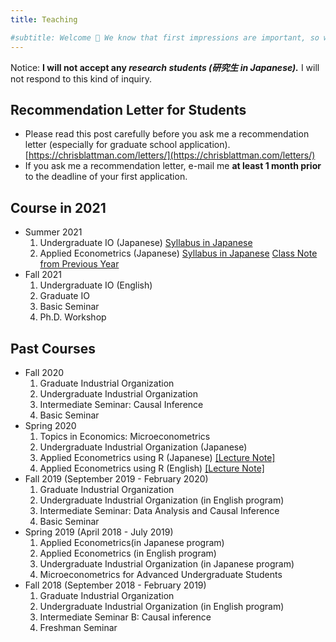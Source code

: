 ```yaml
---
title: Teaching

#subtitle: Welcome 👋 We know that first impressions are important, so we've populated your new site with some initial content to help you get familiar with everything in no time.
---
```


<!-- 
{% include base_path %}

{% for post in site.teaching reversed %}
  {% include archive-single.html %}
{% endfor %}

--> 

Notice: **I will not accept any *research students (研究生 in Japanese).*** I will not respond to this kind of inquiry. 

## Recommendation Letter for Students

- Please read this post carefully before you ask me a recommendation letter (especially for graduate school application). [https://chrisblattman.com/letters/](https://chrisblattman.com/letters/)
- If you ask me a recommendation letter, e-mail me **at least 1 month prior** to the deadline of your first application.

## Course in 2021

- Summer 2021
  1. Undergraduate IO (Japanese) [Syllabus in Japanese](/Syllabus/Syllabus_Undergraduate_IO_Summer2021_JPN.pdf) 
  2. Applied Econometrics (Japanese) [Syllabus in Japanese](/files/teaching/Syllabus_Applied_Econometrics_JPN_Summer2021.pdf) [Class Note from Previous Year](https://yutatoyama.github.io/AppliedEconometrics2020/)
- Fall 2021
  1. Undergraduate IO (English)
  2. Graduate IO
  3. Basic Seminar
  4. Ph.D. Workshop
    
## Past Courses

- Fall 2020 
  1. Graduate Industrial Organization
  2. Undergraduate Industrial Organization
  3. Intermediate Seminar: Causal Inference
  4. Basic Seminar
- Spring 2020
  1. Topics in Economics: Microeconometrics 
  2. Undergraduate Industrial Organization (Japanese) 
  3. Applied Econometrics using R (Japanese) [[Lecture Note]](https://yutatoyama.github.io/AppliedEconometrics2020/)
  4. Applied Econometrics using R (English)  [[Lecture Note]](https://yutatoyama.github.io/AppliedEconometrics2020/)
- Fall 2019 (September 2019 - February 2020)
  1. Graduate Industrial Organization
  2. Undergraduate Industrial Organization (in English program)
  3. Intermediate Seminar: Data Analysis and Causal Inference 
  4. Basic Seminar 
- Spring 2019 (April 2018 - July 2019)
    1. Applied Econometrics(in Japanese program)
    2. Applied Econometrics (in English program)
    3. Undergraduate Industrial Organization (in Japanese program)
    4. Microeconometrics for Advanced Undergraduate Students
- Fall 2018 (September 2018 - February 2019)
    1. Graduate Industrial Organization
    2. Undergraduate Industrial Organization (in English program)
    3. Intermediate Seminar B: Causal inference
    4. Freshman Seminar 

